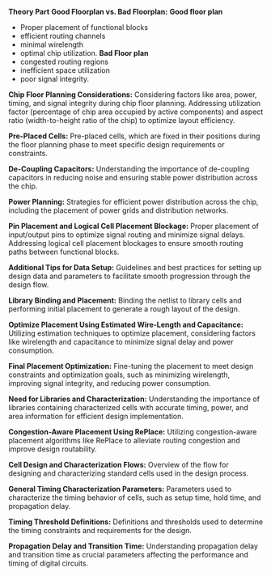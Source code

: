 **Theory Part**
**Good Floorplan vs. Bad Floorplan:**
**Good floor plan**
- Proper placement of functional blocks
- efficient routing channels
- minimal wirelength
- optimal chip utilization.
**Bad Floor plan**
- congested routing regions
- inefficient space utilization
- poor signal integrity.

**Chip Floor Planning Considerations:**
Considering factors like area, power, timing, and signal integrity during chip floor planning.
Addressing utilization factor (percentage of chip area occupied by active components) and aspect ratio (width-to-height ratio of the chip) to optimize layout efficiency.

**Pre-Placed Cells:**
Pre-placed cells, which are fixed in their positions during the floor planning phase to meet specific design requirements or constraints.

**De-Coupling Capacitors:**
Understanding the importance of de-coupling capacitors in reducing noise and ensuring stable power distribution across the chip.

**Power Planning:**
Strategies for efficient power distribution across the chip, including the placement of power grids and distribution networks.

**Pin Placement and Logical Cell Placement Blockage:**
Proper placement of input/output pins to optimize signal routing and minimize signal delays.
Addressing logical cell placement blockages to ensure smooth routing paths between functional blocks.

**Additional Tips for Data Setup:**
Guidelines and best practices for setting up design data and parameters to facilitate smooth progression through the design flow.

**Library Binding and Placement:**
Binding the netlist to library cells and performing initial placement to generate a rough layout of the design.

**Optimize Placement Using Estimated Wire-Length and Capacitance:**
Utilizing estimation techniques to optimize placement, considering factors like wirelength and capacitance to minimize signal delay and power consumption.

**Final Placement Optimization:**
Fine-tuning the placement to meet design constraints and optimization goals, such as minimizing wirelength, improving signal integrity, and reducing power consumption.

**Need for Libraries and Characterization:**
Understanding the importance of libraries containing characterized cells with accurate timing, power, and area information for efficient design implementation.

**Congestion-Aware Placement Using RePlace:**
Utilizing congestion-aware placement algorithms like RePlace to alleviate routing congestion and improve design routability.

**Cell Design and Characterization Flows:**
Overview of the flow for designing and characterizing standard cells used in the design process.

**General Timing Characterization Parameters:**
Parameters used to characterize the timing behavior of cells, such as setup time, hold time, and propagation delay.

**Timing Threshold Definitions:**
Definitions and thresholds used to determine the timing constraints and requirements for the design.

**Propagation Delay and Transition Time:**
Understanding propagation delay and transition time as crucial parameters affecting the performance and timing of digital circuits.
